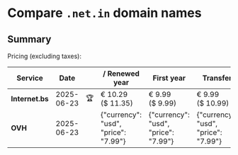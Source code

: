 # Compare `.net.in` domain names

## Summary

Pricing (excluding taxes):

| Service | Date |  | / Renewed year | First year | Transfer | Restoration |
|--|--|--|--|--|--|--|
| **Internet.bs** | 2025-06-23 | 🏆 | € 10.29<br>($ 11.35) | € 9.99<br>($ 9.99) | € 9.99<br>($ 10.99) | € 73.35<br>($ 72.39) |
| **OVH** | 2025-06-23 |  | {"currency": "usd", "price": "7.99"} | {"currency": "usd", "price": "7.99"} | {"currency": "usd", "price": "7.99"} |  |
